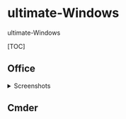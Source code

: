 # ultimate-Windows

ultimate-Windows

[TOC]

## Office

<details> <summary> Screenshots </summary> <p float="left">  <bt><img src='https://github.com/suliveevil/ultimate-macOS/blob/master/Resources/Office-Windows10-VM.jpg' />  </p></details>



## Cmder
